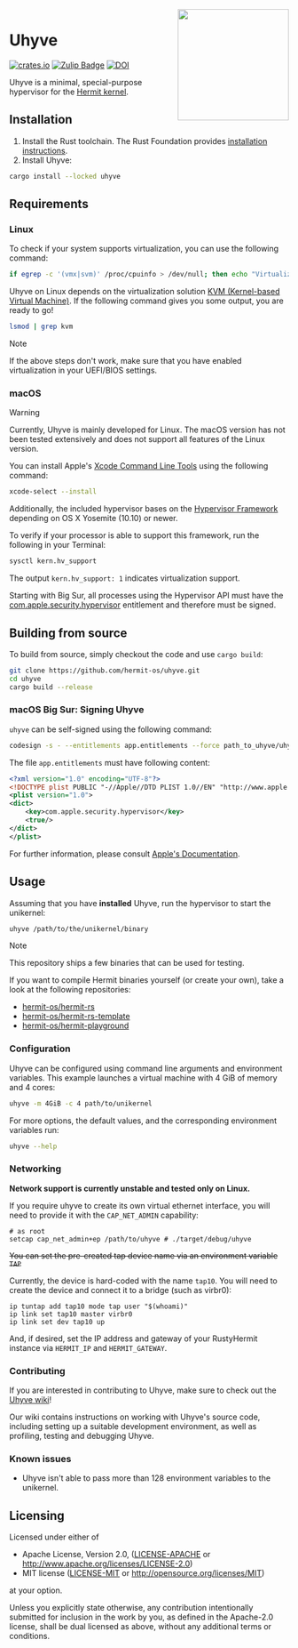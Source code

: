 <img width="200" align="right" src="img/uhyve.svg" />

# Uhyve

[![crates.io](https://img.shields.io/crates/v/uhyve.svg)](https://crates.io/crates/uhyve)
[![Zulip Badge](https://img.shields.io/badge/chat-hermit-57A37C?logo=zulip)](https://hermit.zulipchat.com/)
[![DOI](https://zenodo.org/badge/140960389.svg)](https://doi.org/10.5281/zenodo.14639288)

Uhyve is a minimal, special-purpose hypervisor for the [Hermit kernel](https://github.com/hermit-os/kernel).

## Installation

1. Install the Rust toolchain. The Rust Foundation provides [installation instructions](https://www.rust-lang.org/tools/install).
2. Install Uhyve:

```sh
cargo install --locked uhyve
```

## Requirements

### Linux

To check if your system supports virtualization, you can use the following command:

```sh
if egrep -c '(vmx|svm)' /proc/cpuinfo > /dev/null; then echo "Virtualization support found"; fi
```

Uhyve on Linux depends on the virtualization solution [KVM (Kernel-based Virtual Machine)](https://www.linux-kvm.org/page/Main_Page).
If the following command gives you some output, you are ready to go!

```sh
lsmod | grep kvm
```

> [!NOTE]
> If the above steps don't work, make sure that you have enabled virtualization in your UEFI/BIOS settings.

### macOS

> [!WARNING]
> Currently, Uhyve is mainly developed for Linux.
> The macOS version has not been tested extensively and does not support all features of the Linux version.

You can install Apple's [Xcode Command Line Tools](https://developer.apple.com/xcode/resources) using the following command:

```sh
xcode-select --install
```

Additionally, the included hypervisor bases on the [Hypervisor Framework](https://developer.apple.com/documentation/hypervisor) depending on OS X Yosemite (10.10) or newer.

To verify if your processor is able to support this framework, run the following in your Terminal:

```sh
sysctl kern.hv_support
```

The output `kern.hv_support: 1` indicates virtualization support.

Starting with Big Sur, all processes using the Hypervisor API must have the [com.apple.security.hypervisor](https://developer.apple.com/documentation/Hypervisor) entitlement and therefore must be signed.

## Building from source

To build from source, simply checkout the code and use `cargo build`:

```sh
git clone https://github.com/hermit-os/uhyve.git
cd uhyve
cargo build --release
```

### macOS Big Sur: Signing Uhyve

`uhyve` can be self-signed using the following command:

```sh
codesign -s - --entitlements app.entitlements --force path_to_uhyve/uhyve
```

The file `app.entitlements` must have following content:

```xml
<?xml version="1.0" encoding="UTF-8"?>
<!DOCTYPE plist PUBLIC "-//Apple//DTD PLIST 1.0//EN" "http://www.apple.com/DTDs/PropertyList-1.0.dtd">
<plist version="1.0">
<dict>
    <key>com.apple.security.hypervisor</key>
    <true/>
</dict>
</plist>
```

For further information, please consult [Apple's Documentation](https://developer.apple.com/documentation/bundleresources/entitlements/com_apple_security_hypervisor).

## Usage

Assuming that you have **installed** Uhyve, run the hypervisor to start the unikernel:

```sh
uhyve /path/to/the/unikernel/binary
```

> [!NOTE]
> This repository ships a few binaries that can be used for testing.
>
> If you want to compile Hermit binaries yourself (or create your own), take a look at the following repositories:
> - [hermit-os/hermit-rs](https://github.com/hermit-os/hermit-rs)
> - [hermit-os/hermit-rs-template](https://github.com/hermit-os/hermit-rs-template)
> - [hermit-os/hermit-playground](https://github.com/hermit-os/hermit-playground)

### Configuration

Uhyve can be configured using command line arguments and environment variables.
This example launches a virtual machine with 4 GiB of memory and 4 cores:

```bash
uhyve -m 4GiB -c 4 path/to/unikernel
```

For more options, the default values, and the corresponding environment variables run:

```bash
uhyve --help
```

### Networking

**Network support is currently unstable and tested only on Linux.**

If you require uhyve to create its own virtual ethernet interface, you will need to provide it with the `CAP_NET_ADMIN` capability:

```
# as root
setcap cap_net_admin+ep /path/to/uhyve # ./target/debug/uhyve
```

~~You can set the pre-created tap device name via an environment variable `TAP`~~

Currently, the device is hard-coded with the name `tap10`. You will need to create the device and connect it to a bridge (such as virbr0):

```
ip tuntap add tap10 mode tap user "$(whoami)"
ip link set tap10 master virbr0
ip link set dev tap10 up
```

And, if desired, set the IP address and gateway of your RustyHermit instance via `HERMIT_IP` and `HERMIT_GATEWAY`.


### Contributing

If you are interested in contributing to Uhyve, make sure to check out the [Uhyve wiki][uhyve-wiki]!

Our wiki contains instructions on working with Uhyve's source code, including setting up a suitable
development environment, as well as profiling, testing and debugging Uhyve.

[uhyve-wiki]: https://github.com/hermit-os/uhyve/wiki

### Known issues

 * Uhyve isn't able to pass more than 128 environment variables to the unikernel.

## Licensing

Licensed under either of

 * Apache License, Version 2.0, ([LICENSE-APACHE](LICENSE-APACHE) or http://www.apache.org/licenses/LICENSE-2.0)
 * MIT license ([LICENSE-MIT](LICENSE-MIT) or http://opensource.org/licenses/MIT)

at your option.

Unless you explicitly state otherwise, any contribution intentionally submitted for inclusion in the work by you, as defined in the Apache-2.0 license, shall be dual licensed as above, without any additional terms or conditions.

